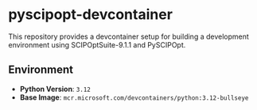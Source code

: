# pyscipopt-devcontainer

This repository provides a devcontainer setup for building a development environment using SCIPOptSuite-9.1.1 and PySCIPOpt.

## Environment

- **Python Version**: `3.12`
- **Base Image**: `mcr.microsoft.com/devcontainers/python:3.12-bullseye`
